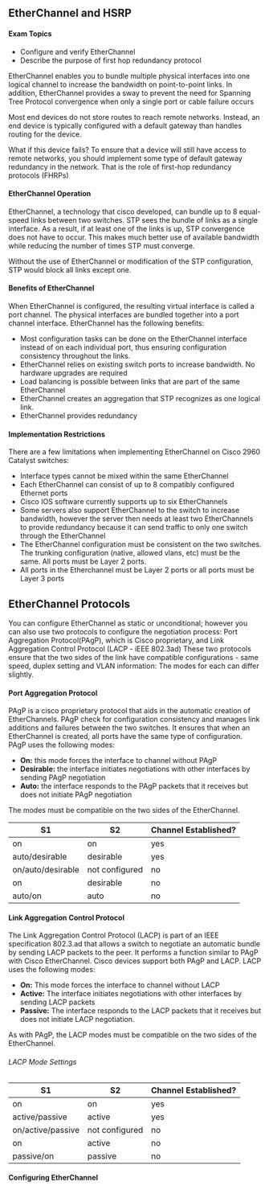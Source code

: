## EtherChannel and HSRP

#### Exam Topics

- Configure and verify EtherChannel
- Describe the purpose of first hop redundancy protocol

EtherChannel enables you to bundle multiple physical interfaces into one logical channel to increase the bandwidth on point-to-point links. In addition, EtherChannel provides a sway to prevent the need for Spanning Tree Protocol convergence when only a single port or cable failure occurs

Most end devices do not store routes to reach remote networks. Instead, an end device is typically configured with a default gateway than handles routing for the device. 

What if this device fails? To ensure that a device will still have access to remote networks, you should implement some type of default gateway redundancy in the network. That is the role of first-hop redundancy protocols (FHRPs)

#### EtherChannel Operation

EtherChannel, a technology that cisco developed, can bundle up to 8 equal-speed links between two switches. STP sees the bundle of links as a single interface. As a result, if at least one of the links is up, STP convergence does not have to occur. This makes much better use of available bandwidth while reducing the number of times STP must converge. 

Without the use of EtherChannel or modification of the STP configuration, STP would block all links except one. 

#### Benefits of EtherChannel

When EtherChannel is configured, the resulting virtual interface is called a port channel. The physical interfaces are bundled together into a port channel interface. EtherChannel has the following benefits:

* Most configuration tasks can be done on the EtherChannel interface instead of on each individual port, thus ensuring configuration consistency throughout the links. 
* EtherChannel relies on existing switch ports to increase bandwidth. No hardware upgrades are required
* Load balancing is possible between links that are part of the same EtherChannel
* EtherChannel creates an aggregation that STP recognizes as one logical link. 
* EtherChannel provides redundancy

#### Implementation Restrictions

There are a few limitations when implementing EtherChannel on Cisco 2960 Catalyst switches:
- Interface types cannot be mixed within the same EtherChannel
- Each EtherChannel can consist of up to 8 compatibly configured Ethernet ports
- Cisco IOS software currently supports up to six EtherChannels
- Some servers also support EtherChannel to the switch to increase bandwidth, however the server then needs at least two EtherChannels to provide redundancy because it can send traffic to only one switch through the EtherChannel
- The EtherChannel configuration must be consistent on the two switches. The trunking configuration (native, allowed vlans, etc) must be the same. All ports must be Layer 2 ports. 
- All ports in the Etherchannel must be Layer 2 ports or all ports must be Layer 3 ports

## EtherChannel Protocols

You can configure EtherChannel as static or unconditional; however you can also use two protocols to configure the negotiation process:
Port Aggregation Protocol(PAgP), which is Cisco proprietary, and Link Aggregation Control Protocol (LACP - iEEE 802.3ad) These two protocols ensure that the two sides of the link have compatible configurations - same speed, duplex setting and VLAN information: The modes for each can differ slightly.

#### Port Aggregation Protocol

PAgP is a cisco proprietary protocol that aids in the automatic creation of EtherChannels. PAgP check for configuration consistency and manages link additions and failures between the two switches. It ensures that when an EtherChannel is created, all ports have the same type of configuration. PAgP uses the following modes:
- **On:** this mode forces the interface to channel without PAgP
- **Desirable:** the interface initiates negotiations with other interfaces by sending PAgP negotiation
- **Auto:** the interface responds to the PAgP packets that it receives but does not initiate PAgP negotiation 

The modes must be compatible on the two sides of the EtherChannel.

| S1                | S2             | Channel Established? |
|-------------------|----------------|----------------------|
| on                | on             | yes                  |
| auto/desirable    | desirable      | yes                  |
| on/auto/desirable | not configured | no                   |
| on                | desirable      | no                   |
| auto/on           | auto           | no                   |

#### Link Aggregation Control Protocol

The Link Aggregation Control Protocol (LACP) is part of an IEEE specification 802.3.ad that allows a switch to negotiate an automatic bundle by sending LACP packets to the peer. It performs a function similar to PAgP with Cisco EtherChannel. Cisco devices support both PAgP and LACP.
LACP uses the following modes:
* **On:** This mode forces the interface to channel without LACP
* **Active:** The interface initiates negotiations with other interfaces by sending LACP packets
* **Passive:** The interface responds to the LACP packets that it receives but does not initiate LACP negotiation.

As with PAgP, the LACP modes must be compatible on the two sides of the EtherChannel. 

###### LACP Mode Settings

| S1                | S2             | Channel Established? |
|-------------------|----------------|----------------------|
| on                | on             | yes                  |
| active/passive    | active         | yes                  |
| on/active/passive | not configured | no                   |
| on                | active         | no                   |
| passive/on        | passive        | no                   |

#### Configuring EtherChannel


